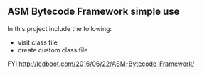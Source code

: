 ## ASM Bytecode Framework simple use

In this project include the following:
- visit class file
- create custom class file

FYI
http://ledboot.com/2016/06/22/ASM-Bytecode-Framework/